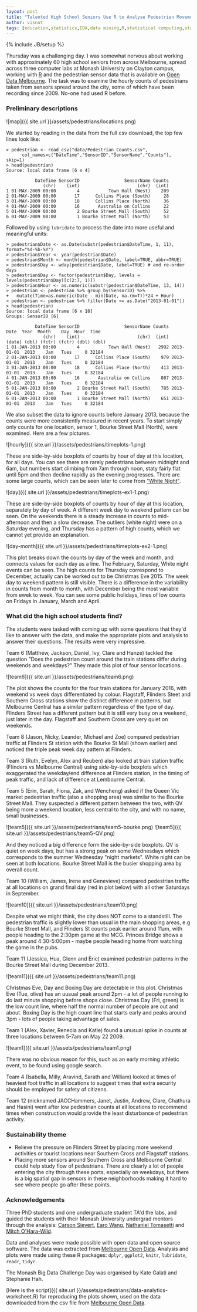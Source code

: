 ```yaml
---
layout: post
title: "Talented High School Seniors Use R to Analyse Pedestrian Movements in Melbourne"
author: visnut
tags: [education,statistics,EDA,data mining,R,statistical computing,statistical graphics,data wrangling]
---
```

{% include JB/setup %}

Thursday was a challenging day. I was somewhat nervous about working with approximately 60 high school seniors from across Melbourne, spread across three computer labs at Monash University on Clayton campus, working with [R](www.r-project.org) and the pedestrian sensor data that is available on [Open Data Melbourne](https://data.melbourne.vic.gov.au/Transport-Movement/Pedestrian-Counts/b2ak-trbp). The task was to examine the hourly counts of pedestrians taken from sensors spread around the city, some of which have been recording since 2009. No-one had used R before. 

### Preliminary descriptions

![map]({{ site.url }}/assets/pedestrians/locations.png)

We started by reading in the data from the full csv download, the top few lines look like:

```
> pedestrian <- read_csv("data/Pedestrian_Counts.csv",
      col_names=c("DateTime","SensorID","SensorName","Counts"), skip=1)
> head(pedestrian)
Source: local data frame [6 x 4]

           DateTime SensorID                 SensorName Counts
              (chr)    (int)                      (chr)  (int)
1 01-MAY-2009 00:00        4           Town Hall (West)    209
2 01-MAY-2009 00:00       17      Collins Place (South)     28
3 01-MAY-2009 00:00       18      Collins Place (North)     36
4 01-MAY-2009 00:00       16       Australia on Collins     22
5 01-MAY-2009 00:00        2 Bourke Street Mall (South)     52
6 01-MAY-2009 00:00        1 Bourke Street Mall (North)     53

```

Followed by using `lubridate` to process the date into more useful and meaningful units:

```
> pedestrian$Date <- as.Date(substr(pedestrian$DateTime, 1, 11), format="%d-%b-%Y")
> pedestrian$Year <- year(pedestrian$Date)
> pedestrian$Month <- month(pedestrian$Date, label=TRUE, abbr=TRUE)
> pedestrian$Day <- wday(pedestrian$Date, label=TRUE) # and re-order days
> pedestrian$Day <- factor(pedestrian$Day, levels = levels(pedestrian$Day)[c(2:7, 1)])
> pedestrian$Hour <- as.numeric(substr(pedestrian$DateTime, 13, 14))
> pedestrian <- pedestrian %>% group_by(SensorID) %>% 
+   mutate(Time=as.numeric(Date - min(Date, na.rm=T))*24 + Hour)
> pedestrian <- pedestrian %>% filter(Date >= as.Date("2013-01-01"))
> head(pedestrian)
Source: local data frame [6 x 10]
Groups: SensorID [6]

           DateTime SensorID                 SensorName Counts       Date  Year  Month    Day  Hour  Time
              (chr)    (int)                      (chr)  (int)     (date) (dbl) (fctr) (fctr) (dbl) (dbl)
1 01-JAN-2013 00:00        4           Town Hall (West)   2992 2013-01-01  2013    Jan   Tues     0 32184
2 01-JAN-2013 00:00       17      Collins Place (South)    979 2013-01-01  2013    Jan   Tues     0 32184
3 01-JAN-2013 00:00       18      Collins Place (North)    413 2013-01-01  2013    Jan   Tues     0 32184
4 01-JAN-2013 00:00       16       Australia on Collins    807 2013-01-01  2013    Jan   Tues     0 32184
5 01-JAN-2013 00:00        2 Bourke Street Mall (South)    785 2013-01-01  2013    Jan   Tues     0 32184
6 01-JAN-2013 00:00        1 Bourke Street Mall (North)    651 2013-01-01  2013    Jan   Tues     0 32184

```

We also subset the data to ignore counts before January 2013, because the counts were more consistently measured in recent years. To start simply only counts for one location, sensor 1, Bourke Street Mall (North), were examined. Here are a few pictures. 

![hourly]({{ site.url }}/assets/pedestrians/timeplots-1.png)

These are side-by-side boxplots of counts by hour of day at this location, for all days. You can see there are rarely pedestrians between midnight and 6am, but numbers start climbing from 7am through noon, staty fairly flat until 5pm and then decline rapidly as the evening progresses. There are some large counts, which can be seen later to come from ["White Night"](http://whitenightmelbourne.com.au).

![day]({{ site.url }}/assets/pedestrians/timeplots-ex1-1.png)

These are side-by-side boxplots of counts by hour of day at this location, separately by day of week. A different week day to weekend pattern can be seen. On the weekends there is a steady increase  in counts to mid-afternoon and then a slow decrease. The outliers (white night) were on a Saturday evening, and Thursday has a pattern of high counts, which we cannot yet provide an explanation.

![day-month]({{ site.url }}/assets/pedestrians/timeplots-ex2-1.png)

This plot breaks down the counts by day of the week and month, and connects values for each day as a line. The February, Saturday, White night events can be seen. The high counts for Thursday correspond to December, actually can be worked out to be Christmas Eve 2015. The week day to weekend pattern is still visible. There is a difference in the variability in counts from month to month, with December being the most variable from ewek to week. You can see some public holidays, lines of low counts on Fridays in January, March and April. 

### What did the high school students find?

The students were tasked with coming up with some questions that they'd like to answer with the data, and make the appropriate plots and analysis to answer their questions. The results were very impressive.

Team 6 (Matthew, Jackson, Daniel, Ivy, Clare and Hanze) tackled the question "Does the pedestrian count around the train stations differ during weekends and weekdays?" They made this plot of four sensor locations. 

![team6]({{ site.url }}/assets/pedestrians/team6.png)

The plot shows the counts for the four train stations for January 2016, with weekend vs week days differentiated by colour.  Flagstaff, Flinders Steet and Southern Cross stations show the distinct difference in patterns, but Melbourne Central has a similar pattern regardless of the type of day. Flinders Street has a different pattern but it is still very busy on a weekend, just later in the day. Flagstaff and Southern Cross are very quiet on weekends. 

Team 8 (Jason, Nicky, Leander, Michael and Zoe) compared pedestrian traffic at Flinders St station with the Bourke St Mall (shown earlier) and noticed the triple peak week day pattern at Flinders. 

Team 3 (Ruth, Evelyn, Alex and Reuben) also looked at train station traffic (Flinders vs Melbourne Central) using side-by-side boxplots which exaggerated the weekday/end difference at Flinders station, in the timing of peak traffic, and lack of difference at Lembourne Central. 

Team 5 (Erin, Sarah, Fiona, Zak, and Wencheng) asked if the Queen Vic market pedestrian traffic (also a shopping area) was similar to the Bourke Street Mall. They suspected a different pattern between the two, with QV being more a weekend location, less central to the city, and with no name, small businesses. 

![team5]({{ site.url }}/assets/pedestrians/team5-bourke.png)
![team5]({{ site.url }}/assets/pedestrians/team5-QV.png)

And they noticed a big difference form the side-by-side boxplots. QV is quiet on week days, but has a strong peak on some Wednesdays which corresponds to the summer Wednesday "night markets". White night can be seen at both locations. Bourke Street Mall is the busier shopping area by overall count. 

Team 10 (William, James, Irene and Genevieve) compared pedestrian traffic at all locations on grand final day (red in plot below) with all other Saturdays in September. 

![team10]({{ site.url }}/assets/pedestrians/team10.png)

Despite what we might think, the city does NOT come to a standstill. The pedestrian traffic is slightly lower than usual in the main shopping areas, e.g Bourke Street Mall, and Flinders St counts peak earlier around 11am, with people heading to the 2:30pm game at the MCG. Princes Bridge shows a peak around 4:30-5:00pm - maybe people heading home from watching the game in the pubs. 

Team 11 (Jessica, Hua, Glenn and Eric) examined pedestrian patterns in the Bourke Street Mall during December 2013. 

![team11]({{ site.url }}/assets/pedestrians/team11.png)

Christmas Eve, Day and Boxing Day are detectable in this plot. Christmas Eve (Tue, olive) has an uusual peak around 2pm - a lot of people running to do last minute shopping before shops close. Christmas Day (Fri, green) is the low count line, where half the normal number of people are out and about. Boxing Day is the high count line that starts early and peaks around 3pm - lots of people taking advantage of sales. 

Team 1 (Alex, Xavier, Renecia and Katie) found a unusual spike in counts at three locations between 5-7am on May 22 2009. 

![team1]({{ site.url }}/assets/pedestrians/team1.png)

There was no obvious reason for this, such as an early morning athletic event, to be found using google search. 

Team 4 (Isabella, Milly, Aravind, Sarath and William) looked at times of heaviest foot traffic in all locations to suggest times that extra security should be employed for safety of citizens. 

Team 12 (nicknamed JACCHammers, Janet, Justin, Andrew, Clare, Chathura and Hasini) went after low pedestrian counts at all locations to recommend times when construction would provide the least disturbance of pedestrian activity. 

### Sustainability theme

- Relieve the pressure on Flinders Street by placing more weekend activities or tourist locations near Southern Cross and Flagstaff stations. 
- Placing more sensors around Southern Cross and Melbourne Central could help study flow of pedestrians. There are clearly a lot of people entering the city through these ports, especially on weekdays, but there is a big spatial gap in sensors in these neighborhoods making it hard to see where people go after these points.

### Acknowledgements

Three PhD students and one undergraduate student TA'd the labs, and guided the students with their Monash University undergrad mentors through the analysis: [Carson Sievert](http://cpsievert.github.io), [Earo Wang](https://github.com/earowang), [Nathaniel Tomasetti](https://github.com/ntomasetti) and [Mitch O'Hara-Wild](https://github.com/mitchelloharawild).

Data and analyses were made possible with open data and open source software. The data was extracted from [Melbourne Open Data](https://data.melbourne.vic.gov.au/Transport-Movement/Pedestrian-Counts/b2ak-trbp). Analysis and plots were made using these R packages: `dplyr`, `ggplot2`, `knitr`, `lubridate`, `readr`, `tidyr`.

The Monash Big Data Challenge Day was organised by Kate Galati and Stephanie Hah. 

[Here is the script]({{ site.url }}/assets/pedestrians/data-analytics-worksheet.R)  for reproducing the plots shown, used on the data downloaded from the csv file from  [Melbourne Open Data](https://data.melbourne.vic.gov.au/Transport-Movement/Pedestrian-Counts/b2ak-trbp).
